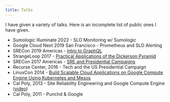 ```yaml
---
title: Talks
---
```


I have given a variety of talks. Here is an incomplete list of public ones I have given.

- Sumologic Illuminate 2022 - SLO Monitoring w/ Sumologic
- Google Cloud Next 2019 San Francisco - Prometheus and SLO Alerting
- SRECon 2019 Americas - [Intro to GraphQL](https://www.usenix.org/conference/srecon19americas/presentation/welch)
- StrangeLoop 2017 - [Practical Applications of the Dickerson Pyramid](https://writing.natwelch.com/post/673)
- SRECon 2017 Americas - [SRE and Presidential Campaigns](https://www.usenix.org/conference/srecon17americas/program/presentation/welch)
- Recurse Center, 2016 - Tech and the US Presidential Campaign
- LinuxCon 2014 - [Build Scalable Cloud Applications on Google Compute Engine Using Kubernetes and Mesos](https://lccoelce14.sched.com/event/1yFaOlK/build-scalable-cloud-applications-on-google-compute-engine-using-kubernetes-and-mesos-bernd-mathiske-mesosphere-nat-welch-google?iframe=no)
- Cal Poly, 2013 - Site Reliability Engineering and Google Compute Engine ([video](https://www.youtube.com/watch?v=vajzYBDg14c))
- Cal Poly, 2011 - Punchd & Google
